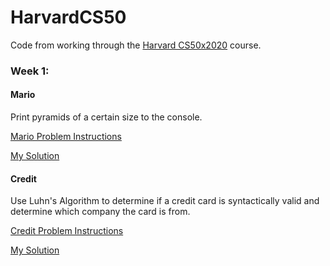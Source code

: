 # HarvardCS50
Code from working through the [Harvard CS50x2020](https://online-learning.harvard.edu/course/cs50-introduction-computer-science?delta=0) course.

### Week 1:
#### Mario
Print pyramids of a certain size to the console.

[Mario Problem Instructions](https://cs50.harvard.edu/x/2021/psets/1/mario/more/)

[My Solution](https://github.com/JemCopeCodes/HarvardCS50/blob/main/Week1/mario.c)
#### Credit
Use Luhn's Algorithm to determine if a credit card is syntactically valid and determine which company the card is from.

[Credit Problem Instructions](https://cs50.harvard.edu/x/2021/psets/1/credit/)

[My Solution](https://github.com/JemCopeCodes/HarvardCS50/blob/main/Week1/credit.c)

